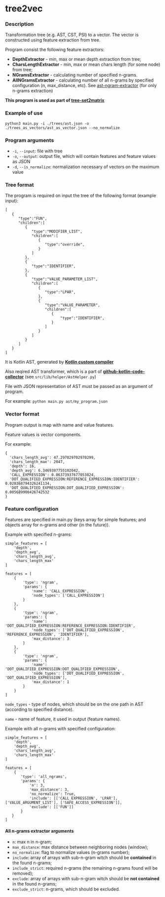 # tree2vec

### Description

Transformation tree (e.g. AST, CST, PSI) to a vector.
The vector is constructed using feature extraction from tree.

Program consist the following feature extractors:
- **DepthExtractor** - min, max or mean depth extraction from tree;
- **CharsLengthExtractor** - min, max or mean chars length (for some node) from tree;
- **NGramsExtractor** - calculating number of specified n-grams.
- **AllNGramsExtractor** - calculating number of all n-grams by specified configuration (n, max_distance, etc). See [ast-ngram-extractor](https://github.com/PetukhovVictor/ast-ngram-extractor) (for only n-grams extraction)

**This program is used as part of [tree-set2matrix](https://github.com/PetukhovVictor/tree-set2matrix)**


### Example of use

```
python3 main.py -i ./trees/ast.json -o ./trees_as_vectors/ast_as_vector.json --no_normalize
```

### Program arguments

- `-i`, `--input`: file with tree
- `-o`, `--output`: output file, which will contain features and feature values as JSON
- `-d`, `--is_normalize`: normalization necessary of vectors on the maximum value

### Tree format

The program is required on input the tree of the following format (example input):
```
[
   {
      "type":"FUN",
      "children":[
         {
            "type":"MODIFIER_LIST",
            "children":[
               {
                  "type":"override",
               }
            ]
         },
         {
            "type":"IDENTIFIER",
         },
         {
            "type":"VALUE_PARAMETER_LIST",
            "children":[
               {
                  "type":"LPAR",
               },
               {
                  "type":"VALUE_PARAMETER",
                  "children":[
                     {
                         "type":"IDENTIFIER",
                     }
                  ]
               }
            ]
         }
      ]
   }
]
```
It is Kotlin AST, generated by [**Kotlin custom compiler**](https://github.com/PetukhovVictor/kotlin-academic/tree/vp/ast_printing_text)

Also reqired AST transformer, which is a part of [**github-kotlin-code-collector**](https://github.com/PetukhovVictor/github-kotlin-code-collector) (see `src/lib/helper/AstHelper.py`)

File with JSON representation of AST must be passed as an argument of program.

For example: `python main.py ast/my_program.json`

### Vector format

Program output is map with name and value features.

Feature values is vector components.

For example:
```
{
  'chars_length_avg': 47.297029702970299,
  'chars_length_max': 2047,
  'depth': 16,
  'depth_avg': 6.3469387755102042,
  'CALL_EXPRESSION': 0.06373937677053824,
  'DOT_QUALIFIED_EXPRESSION:REFERENCE_EXPRESSION:IDENTIFIER': 0.028368794326241134,
  'DOT_QUALIFIED_EXPRESSION:DOT_QUALIFIED_EXPRESSION': 0.005689900426742532
}
```

### Feature configuration

Features are specified in main.py (keys array for simple features; and objects array for n-grams and other (in the future)).

Example with specified n-grams:
```
simple_features = [
    'depth',
    'depth_avg',
    'chars_length_avg',
    'chars_length_max'
]

features = [
    {
        'type': 'ngram',
        'params': {
            'name': 'CALL_EXPRESSION',
            'node_types': ['CALL_EXPRESSION']
        }
    },
    {
        'type': 'ngram',
        'params': {
            'name': 'DOT_QUALIFIED_EXPRESSION:REFERENCE_EXPRESSION:IDENTIFIER',
            'node_types': ['DOT_QUALIFIED_EXPRESSION', 'REFERENCE_EXPRESSION', 'IDENTIFIER'],
            'max_distance': 3
        }
    },
    {
        'type': 'ngram',
        'params': {
            'name': 'DOT_QUALIFIED_EXPRESSION:DOT_QUALIFIED_EXPRESSION',
            'node_types': ['DOT_QUALIFIED_EXPRESSION', 'DOT_QUALIFIED_EXPRESSION'],
            'max_distance': 1
        }
    }
]
```
`node_types` - type of nodes, which should be on the one path in AST (according to specified distance).

`name` - name of feature, it used in output (feature names).

Example with all n-grams with specified configuration:

```
simple_features = [
    'depth',
    'depth_avg',
    'chars_length_avg',
    'chars_length_max'
]

features = [
    {
       'type': 'all_ngrams',
       'params': {
           'n': 3,
           'max_distance': 3,
           'no_normalize': True,
           'include': [['CALL_EXPRESSION', 'LPAR'], ['VALUE_ARGUMENT_LIST'], ['SAFE_ACCESS_EXPRESSION']],
           'exclude': [['FUN']]
       }
   }
]
```

#### All n-grams extractor arguments

* `n`: max n in n-gram;
* `max_distance`: max distance between neighboring nodes (window);
* `no_normalize`: flag to normalize values (n-grams number);
* `include`: array of arrays with sub-n-gram witch should be **contained** in the found n-grams;
* `include_strict`: required n-grams (the remaining n-grams found will be removed);
* `exclude`: array of arrays with sub-n-gram witch should be **not contained** in the found n-grams;
* `exclude_strict`: n-grams, which should be excluded.
